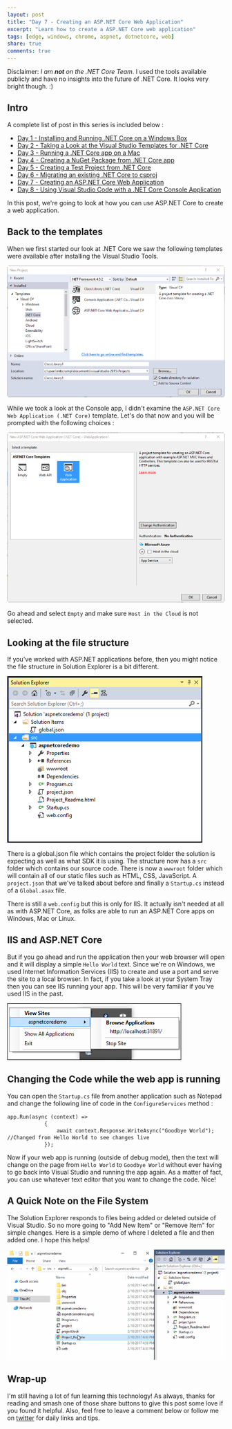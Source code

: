 ```yaml
---
layout: post
title: "Day 7 - Creating an ASP.NET Core Web Application"
excerpt: "Learn how to create a ASP.NET Core web application"
tags: [edge, windows, chrome, aspnet, dotnetcore, web]
share: true
comments: true
---
```


Disclaimer: *I am **not** on the .NET Core Team*. I used the tools available publicly and have no insights into the future of .NET Core. It looks very bright though. :)

## Intro

A complete list of post in this series is included below :

* [Day 1 - Installing and Running .NET Core on a Windows Box](http://michaelcrump.net/getting-started-with-aspnetcore/)
* [Day 2 - Taking a Look at the Visual Studio Templates for .NET Core](http://michaelcrump.net/part2-aspnetcore/)
* [Day 3 - Running a .NET Core app on a Mac](http://michaelcrump.net/part3-aspnetcore/)
* [Day 4 - Creating a NuGet Package from .NET Core app](http://michaelcrump.net/part4-aspnetcore/)
* [Day 5 - Creating a Test Project from .NET Core](http://michaelcrump.net/part5-aspnetcore/)
* [Day 6 - Migrating an existing .NET Core to csproj](http://michaelcrump.net/part6-aspnetcore/)
* [Day 7 - Creating an ASP.NET Core Web Application](http://michaelcrump.net/part7-aspnetcore/)
* [Day 8 - Using Visual Studio Code with a .NET Core Console Application](http://michaelcrump.net/part8-aspnetcore/)

In this post, we're going to look at how you can use ASP.NET Core to create a web application. 

## Back to the templates

When we first started our look at .NET Core we saw the following templates were available after installing the Visual Studio Tools. 

![image](/files/dotnetcorevstemplates.png)

While we took a look at the Console app, I didn't examine the  `ASP.NET Core Web Application (.NET Core)` template. Let's do that now and you will be prompted with the following choices : 

![image](/files/aspnetcorewebapp.png)

Go ahead and select `Empty` and make sure `Host in the Cloud` is not selected. 

## Looking at the file structure

If you've worked with ASP.NET applications before, then you might notice the file structure in Solution Explorer is a bit different. 

![image](/files/solutionexpcoreapp.png)

There is a global.json file which contains the project folder the solution is expecting as well as what SDK it is using. The structure now has a `src` folder which contains our source code. There is now a `wwwroot` folder which will contain all of our static files such as HTML, CSS, JavaScript. A `project.json` that we've talked about before and finally a `Startup.cs` instead of a `Global.asax` file.

There is still a `web.config` but this is only for IIS. It actually isn't needed at all as with ASP.NET Core, as folks are able to run an ASP.NET Core apps on Windows, Mac or Linux. 

## IIS and ASP.NET Core

But if you go ahead and run the application then your web browser will open and it will display a simple `Hello World` text. Since we're on Windows, we used Internet Information Services (IIS) to create and use a port and serve the site to a local browser. In fact, if you take a look at your System Tray then you can see IIS running your app. This will be very familiar if you've used IIS in the past. 

![image](/files/systrayaspnetwebdemo.png)

## Changing the Code while the web app is running

You can open the `Startup.cs` file from another application such as Notepad and change the following line of code in the `ConfigureServices` method :

	app.Run(async (context) =>
	            {
	                await context.Response.WriteAsync("Goodbye World"); //Changed from Hello World to see changes live
	            });

Now if your web app is running (outside of debug mode), then the text will change on the page from `Hello World` to `Goodbye World` without ever having to go back into Visual Studio and running the app again. As a matter of fact, you can use whatever text editor that you want to change the code. Nice!

## A Quick Note on the File System

The Solution Explorer responds to files being added or deleted outside of Visual Studio. So no more going to "Add New Item" or "Remove Item" for simple changes. Here is a simple demo of where I deleted a file and then added one. I hope this helps!

![image](/files/aspnetfilesdemo.gif)


## Wrap-up

I'm still having a lot of fun learning this technology! As always, thanks for reading and smash one of those share buttons to give this post some love if you found it helpful. Also, feel free to leave a comment below or follow me on [twitter](http://twitter.com/mbcrump) for daily links and tips. 
